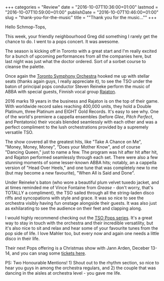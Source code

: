 +++
categories = "Review"
date = "2016-10-07T10:36:00+01:00"
lastmod = "2016-10-07T10:59:00+01:00"
publishDate = "2016-10-07T10:46:00+01:00"
slug = "thank-you-for-the-music"
title = "&quot;Thank you for the music...&quot;"
+++

Hello Schmop-Tops, 

This week, your friendly neighbourhood Greg did something I rarely get the chance to do. I went to a pops concert. It was awesome. 

The season is kicking off in Toronto with a great start and I'm really excited for a bunch of upcoming performances from all the companies here, but last night was just what the doctor ordered. Sort of a sorbet course to cleanse the palette. 

Once again the [Toronto Symphony Orchestra](/scene/companies/toronto-symphony-orchestra/) hooked me up with stellar seats (thanks again guys, I really appreciate it), to see the TSO under the baton of principal pops conductor Steven Reineke perform the music of ABBA with special guests, Finnish vocal group [Rajaton](http://www.rajaton.net/en/frontpage). 

2016 marks 19 years in the business and Rajaton is on the top of their game. With worldwide record sales reaching 400,000 units, they hold a Double Platinum, three Platinum and EIGHT Gold Records. It's easy to see why. One of the world's premiere a cappella ensembles (before *Glee*, *Pitch Perfect*, and Pentatonix) their vocals blended seamlessly with each other and was a perfect compliment to the lush orchestrations provided by a supremely versatile TSO. 

The show covered all the greatest hits, like "Take A Chance on Me", "Money, Money, Money", "Does your Mother Know", and of course "Dancing Queen," just to name a few. The program was hit after hit after hit, and Rajaton performed seamlessly through each set. There were also a few stunning moments of some lesser-known ABBA hits; notably, an a cappella version of "Head Over Heels," and one tune that was completely new to me (but may become a new favourite), "When All is Said and Done".

Under Reineke's baton (who wore a beautiful plum velvet tuxedo jacket, and at times reminded me of Vince Fontaine from *Grease* - don't worry, that's TOTALLY a compliment), the TSO sailed through all the string-laden disco riffs and syncopations with style and grace. It was so nice to see the orchestra visibly having fun onstage alongside their guests. It was also just as exhilarating to see the audience on their feet and clapping along. 

I would highly recommend checking out the [TSO Pops series](https://www.tso.ca/tso-pops). It's a great way to stay in touch with the orchestra and their incredible versatility, but it's also nice to sit and relax and hear some of your favourite tunes from the pop side of life. I love Mahler too, but every now and again one needs a little disco in their life. 

Their next Pops offering is a Christmas show with Jann Arden, Deceber 13-14, and you can snag some [tickets here](https://www.tso.ca/concert/jann-arden-christmas).

PS: Two Honourable Mentions! 1) Shout out to the rhythm section, so nice to hear you guys in among the orchestra regulars, and 2) the couple that was dancing in the aisles at orchestra level - you gave me life.
